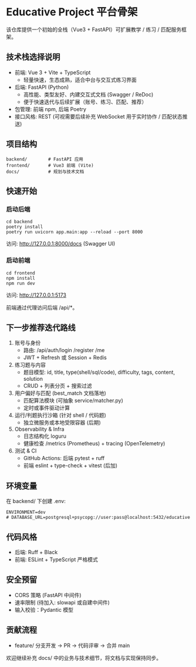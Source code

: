 # Educative Project 平台骨架

该仓库提供一个初始的全栈（Vue3 + FastAPI）可扩展教学 / 练习 / 匹配服务框架。

## 技术栈选择说明
- 前端: Vue 3 + Vite + TypeScript
  - 轻量快速，生态成熟，适合中台与交互式练习界面
- 后端: FastAPI (Python)
  - 高性能、类型友好、内建交互式文档 (Swagger / ReDoc)
  - 便于快速迭代与后续扩展（账号、练习、匹配、推荐）
- 包管理: 前端 npm, 后端 Poetry
- 接口风格: REST (可视需要后续补充 WebSocket 用于实时协作 / 匹配状态推送)

## 项目结构
```
backend/        # FastAPI 应用
frontend/       # Vue3 前端 (Vite)
docs/           # 规划与技术文档
```

## 快速开始
### 启动后端
```
cd backend
poetry install
poetry run uvicorn app.main:app --reload --port 8000
```
访问: http://127.0.0.1:8000/docs (Swagger UI)

### 启动前端
```
cd frontend
npm install
npm run dev
```
访问: http://127.0.0.1:5173

前端通过代理访问后端 /api/*。

## 下一步推荐迭代路线
1. 账号与身份
   - 路由: /api/auth/login /register /me
   - JWT + Refresh 或 Session + Redis
2. 练习题与内容
   - 题目模型: id, title, type(shell/sql/code), difficulty, tags, content, solution
   - CRUD + 列表分页 + 搜索过滤
3. 用户偏好与匹配 (best_match 文档落地)
   - 匹配算法模块 (可抽象 service/matcher.py)
   - 定时或事件驱动计算
4. 运行/判题执行沙箱 (针对 shell / 代码题)
   - 独立微服务或本地受限容器 (后期)
5. Observability & Infra
   - 日志结构化 loguru
   - 健康检查 /metrics (Prometheus) + tracing (OpenTelemetry)
6. 测试 & CI
   - GitHub Actions: 后端 pytest + ruff
   - 前端 eslint + type-check + vitest (后加)

## 环境变量
在 backend/ 下创建 .env:
```
ENVIRONMENT=dev
# DATABASE_URL=postgresql+psycopg://user:pass@localhost:5432/educative
```

## 代码风格
- 后端: Ruff + Black
- 前端: ESLint + TypeScript 严格模式

## 安全预留
- CORS 策略 (FastAPI 中间件)
- 速率限制 (待加入: slowapi 或自建中间件)
- 输入校验：Pydantic 模型

## 贡献流程
- feature/ 分支开发 -> PR -> 代码评审 -> 合并 main

欢迎继续补充 docs/ 中的业务与技术细节，将文档与实现保持同步。
